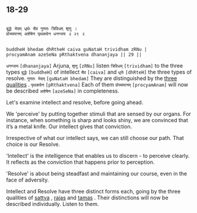 ## 18-29


```shloka-sa

बुद्धेः भेदम् धृथेः चैव गुणतः त्रिविधम् शृणु ।
प्रोच्यमानम् अशेषेण पृथक्त्वेन धनन्जय ॥ २९ ॥

```
```shloka-sa-hk

buddheH bhedam dhRtheH caiva guNataH trividham zRNu |
procyamAnam azeSeNa pRthaktvena dhananjaya || 29 ||

```
`धनन्जय` `[dhananjaya]` Arjuna, `शृणु` `[zRNu]` listen `त्रिविधम्` `[trividham]` to the three types `बुद्धेः` `[buddheH]` of intellect `चैव` `[caiva]` and `धृतेः` `[dhRteH]` the three types of resolve. `गुणतः भेदम्` `[guNataH bhedam]` They are distinguished by the 
[three qualities](satva_rajas_tamas_effects)
. `पृथक्त्वेन` `[pRthaktvena]` Each of them `प्रोच्यमानम्` `[procyamAnam]` will now be described `अशेषेण` `[azeSeNa]` in completeness.

<a name='intellect_and_resolve'></a>
Let's examine intellect and resolve, before going ahead. 

We 'perceive' by putting together stimuli that are sensed by our organs. For instance, when something is sharp and looks shiny, we are convinced that it’s a metal knife. Our intellect gives that conviction. 

Irrespective of what our intellect says, we can still choose our path. That choice is our Resolve.

'Intellect' is the intelligence that enables us to discern - to perceive clearly. It reflects as the conviction that happens prior to perception.

'Resolve' is about being steadfast and maintaining our course, even in the face of adversity.

Intellect and Resolve have three distinct forms each, going by the three qualities of 
[sattva](sattva)
, 
[rajas](rajas)
 and 
[tamas](tamas)
. Their distinctions will now be described individually. Listen to them.


